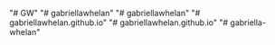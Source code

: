 "# GW" 
"# gabriellawhelan" 
"# gabriellawhelan" 
"# gabriellawhelan.github.io" 
"# gabriellawhelan.github.io" 
"# gabriella-whelan" 

